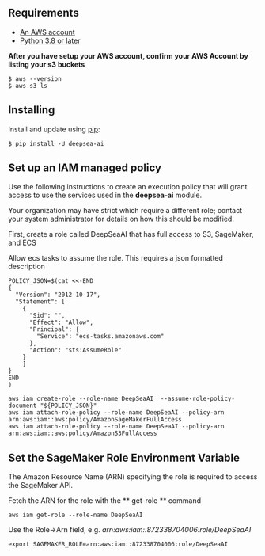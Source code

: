 ## Requirements
 
* [An AWS account](https://aws.amazon.com)
* [Python 3.8 or later](https://python.org/downloads/) 


**After you have setup your AWS account, confirm your AWS Account by listing your s3 buckets**

```
$ aws --version
$ aws s3 ls 
```

## Installing

Install and update using [pip](https://pip.pypa.io/en/stable/getting-started/):

```shell
$ pip install -U deepsea-ai
```

## Set up an IAM managed policy

Use the following instructions to create an execution policy that will
grant access to use the services used in the **deepsea-ai** module.
  

Your organization may have strict which require a different role; contact your
system administrator for details on how this should be modified.

First, create a role called DeepSeaAI that has full access to S3, SageMaker, and ECS 

Allow ecs tasks to assume the role. This requires a json formatted description

```
POLICY_JSON=$(cat <<-END
{
  "Version": "2012-10-17",
  "Statement": [
    {
      "Sid": "",
      "Effect": "Allow",
      "Principal": {
        "Service": "ecs-tasks.amazonaws.com"
      },
      "Action": "sts:AssumeRole"
    }
    ]
}
END
)
```

```
aws iam create-role --role-name DeepSeaAI  --assume-role-policy-document "${POLICY_JSON}"
aws iam attach-role-policy --role-name DeepSeaAI --policy-arn  arn:aws:iam::aws:policy/AmazonSageMakerFullAccess
aws iam attach-role-policy --role-name DeepSeaAI --policy-arn  arn:aws:iam::aws:policy/AmazonS3FullAccess
```

## Set the SageMaker Role Environment Variable

The Amazon Resource Name (ARN) specifying the role is required to access the SageMaker API.

Fetch the ARN for the role with the ** get-role ** command

```
aws iam get-role --role-name DeepSeaAI
```

Use the Role->Arn field, e.g. *arn:aws:iam::872338704006:role/DeepSeaAI*

```
export SAGEMAKER_ROLE=arn:aws:iam::872338704006:role/DeepSeaAI
```
